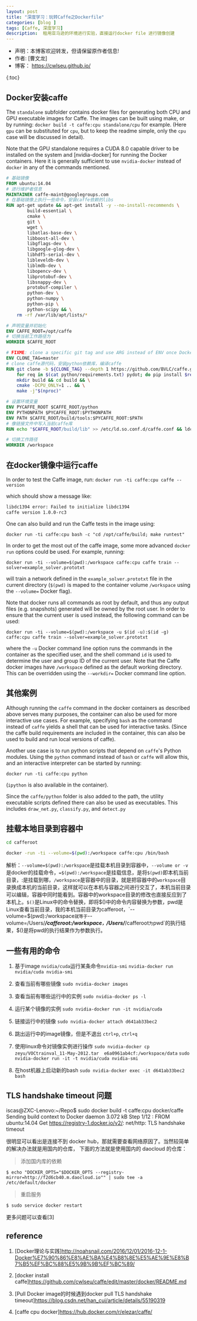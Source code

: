 ```yaml
---
layout: post
title: "深度学习：玩转Caffe之Dockerfile"
categories: [blog ]
tags: [Caffe, 深度学习]
description:  租用亚马逊的环境进行实验，直接运行docker file 进行镜像创建
---
```


- 声明：本博客欢迎转发，但请保留原作者信息!
- 作者: [曹文龙]
- 博客： <https://cwlseu.github.io/>                                          

{:toc}

## Docker安装caffe

The `standalone` subfolder contains docker files for generating both CPU and GPU executable images for Caffe. The images can be built using make, or by running: `docker build -t caffe:cpu standalone/cpu`
for example. (Here `gpu` can be substituted for `cpu`, but to keep the readme simple, only the `cpu` case will be discussed in detail).

Note that the GPU standalone requires a CUDA 8.0 capable driver to be installed on the system and [nvidia-docker] for running the Docker containers. Here it is generally sufficient to use `nvidia-docker` instead of `docker` in any of the commands mentioned.

```Dockerfile
# 基础镜像
FROM ubuntu:14.04
# 进行维护者信息
MAINTAINER caffe-maint@googlegroups.com
# 在基础镜像上执行一些命令，安装caffe依赖的libs
RUN apt-get update && apt-get install -y --no-install-recommends \
        build-essential \
        cmake \
        git \
        wget \
        libatlas-base-dev \
        libboost-all-dev \
        libgflags-dev \
        libgoogle-glog-dev \
        libhdf5-serial-dev \
        libleveldb-dev \
        liblmdb-dev \
        libopencv-dev \
        libprotobuf-dev \
        libsnappy-dev \
        protobuf-compiler \
        python-dev \
        python-numpy \
        python-pip \
        python-scipy && \
    rm -rf /var/lib/apt/lists/*

# 声明变量并初始化
ENV CAFFE_ROOT=/opt/caffe
# 切换当前工作路径为
WORKDIR $CAFFE_ROOT

# FIXME: clone a specific git tag and use ARG instead of ENV once DockerHub supports this.
ENV CLONE_TAG=master
# clone caffe源代码，安装python依赖库，编译caffe
RUN git clone -b ${CLONE_TAG} --depth 1 https://github.com/BVLC/caffe.git . && \
    for req in $(cat python/requirements.txt) pydot; do pip install $req; done && \
    mkdir build && cd build && \
    cmake -DCPU_ONLY=1 .. && \
    make -j"$(nproc)"

# 设置环境变量
ENV PYCAFFE_ROOT $CAFFE_ROOT/python
ENV PYTHONPATH $PYCAFFE_ROOT:$PYTHONPATH
ENV PATH $CAFFE_ROOT/build/tools:$PYCAFFE_ROOT:$PATH
# 像链接文件中写入当前caffe库
RUN echo "$CAFFE_ROOT/build/lib" >> /etc/ld.so.conf.d/caffe.conf && ldconfig

# 切换工作路径
WORKDIR /workspace
```

## 在docker镜像中运行caffe

In order to test the Caffe image, run:
`docker run -ti caffe:cpu caffe --version`

which should show a message like:

```sh
libdc1394 error: Failed to initialize libdc1394
caffe version 1.0.0-rc3
```

One can also build and run the Caffe tests in the image using:

`docker run -ti caffe:cpu bash -c "cd /opt/caffe/build; make runtest"` 

In order to get the most out of the caffe image, some more advanced `docker run` options could be used. For example, running:

`docker run -ti --volume=$(pwd):/workspace caffe:cpu caffe train --solver=example_solver.prototxt`

will train a network defined in the `example_solver.prototxt` file in the current directory (`$(pwd)` is maped to the container volume `/workspace` using the `--volume=` Docker flag).

Note that docker runs all commands as root by default, and thus any output files (e.g. snapshots) generated will be owned by the root user. In order to ensure that the current user is used instead, the following command can be used:

`docker run -ti --volume=$(pwd):/workspace -u $(id -u):$(id -g) caffe:cpu caffe train --solver=example_solver.prototxt`

where the `-u` Docker command line option runs the commands in the container as the specified user, and the shell command `id` is used to determine the user and group ID of the current user. Note that the Caffe docker images have `/workspace` defined as the default working directory. This can be overridden using the `--workdir=` Docker command line option.

## 其他案例

Although running the `caffe` command in the docker containers as described above serves many purposes, the container can also be used for more interactive use cases. For example, specifying `bash` as the command instead of `caffe` yields a shell that can be used for interactive tasks. (Since the caffe build requirements are included in the container, this can also be used to build and run local versions of caffe).

Another use case is to run python scripts that depend on `caffe`'s Python modules. Using the `python` command instead of `bash` or `caffe` will allow this, and an interactive interpreter can be started by running:

`docker run -ti caffe:cpu python`

(`ipython` is also available in the container).

Since the `caffe/python` folder is also added to the path, the utility executable scripts defined there can also be used as executables. This includes `draw_net.py`, `classify.py`, and `detect.py`

## 挂载本地目录到容器中

```bash
cd cafferoot

docker -run -ti --volume=$(pwd):/workspace caffe:cpu /bin/bash

```

解析：`--volume=$(pwd):/workspace`是挂载本机目录到容器中，`--volume or -v`是docker的挂载命令，`=$(pwd):/workspace`是挂载信息，是将`$(pwd)`即本机当前目录，:是挂载到哪，`/workspace`是容器中的目录，就是把容器中的`workspace`目录换成本机的当前目录，这样就可以在本机与容器之间进行交互了，本机当前目录可以编辑，容器中同时能看到。容器中的workspace目录的修改也直接反应到了本机上。`$()`是Linux中的命令替换，即将$()中的命令内容替换为参数，pwd是Linux查看当前目录，我的本机当前目录为cafferoot，`--volume=$(pwd):/workspace`就等于`--volume=/Users/***/cafferoot:/workspace`，`/Users/***/cafferoot`为`pwd`的执行结果，$()是将pwd的执行结果作为参数执行。

## 一些有用的命令

1. 基于image `nvidia/cuda`运行某条命令`nvidia-smi`
`nvidia-docker run  nvidia/cuda nvidia-smi`
2. 查看当前有哪些镜像
`sudo nvidia-docker images`
3. 查看当前有哪些运行中的实例
`sudo nvidia-docker ps -l`
4. 运行某个镜像的实例
`sudo nvidia-docker run -it nvidia/cuda`
5. 链接运行中的镜像
`sudo nvidia-docker attach d641ab33bec2`
6. 跳出运行中的image镜像，但是不退出
`ctrl+p`, `ctrl+q`

7. 使用linux命令对镜像实例进行操作
`sudo nvidia-docker cp zeyu/VOCtrainval_11-May-2012.tar  e6a0961ab4cf:/workspace/data`
`sudo nvidia-docker run -it -t nvidia/cuda nvidia-smi`

8. 在host机器上启动新的bash
`sudo nvidia-docker exec -it d641ab33bec2 bash`



## TLS handshake timeout 问题

iscas@ZXC-Lenovo:~/Repo$ sudo docker build -t caffe:cpu docker/caffe
Sending build context to Docker daemon 3.072 kB
Step 1/12 : FROM ubuntu:14.04
Get https://registry-1.docker.io/v2/: net/http: TLS handshake timeout

很明显可以看出是连接不到 docker hub，那就需要查看网络原因了。当然较简单的解决办法就是用国内的仓库，
下面的方法就是使用国内的 daocloud 的仓库：

> 添加国内库的依赖

`$ echo "DOCKER_OPTS="$DOCKER_OPTS --registry-mirror=http://f2d6cb40.m.daocloud.io"" | sudo tee -a /etc/default/docker`

> 重启服务

`$ sudo service docker restart`

更多问题可以查看[3]

## reference

1. [Docker理论与实践]<http://noahsnail.com/2016/12/01/2016-12-1-Docker%E7%90%86%E8%AE%BA%E4%B8%8E%E5%AE%9E%E8%B7%B5%EF%BC%88%E5%9B%9B%EF%BC%89/>
2. [docker install caffe]<https://github.com/cwlseu/caffe/edit/master/docker/README.md>

3. [Pull Docker image的时候遇到docker pull TLS handshake timeout]<https://blog.csdn.net/han_cui/article/details/55190319>

4. [caffe cpu docker]<https://hub.docker.com/r/elezar/caffe/>